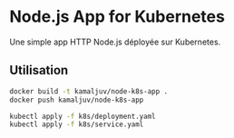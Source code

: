 # Node.js App for Kubernetes

Une simple app HTTP Node.js déployée sur Kubernetes.

## Utilisation

```bash
docker build -t kamaljuv/node-k8s-app .
docker push kamaljuv/node-k8s-app

kubectl apply -f k8s/deployment.yaml
kubectl apply -f k8s/service.yaml
